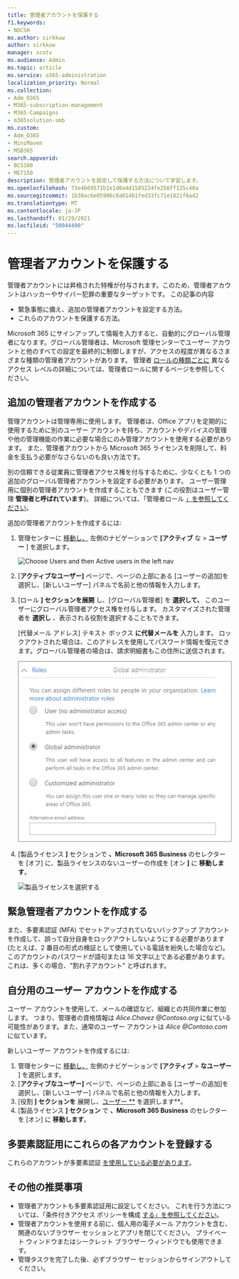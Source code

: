 ```yaml
---
title: 管理者アカウントを保護する
f1.keywords:
- NOCSH
ms.author: sirkkuw
author: sirkkuw
manager: scotv
ms.audience: Admin
ms.topic: article
ms.service: o365-administration
localization_priority: Normal
ms.collection:
- Adm_O365
- M365-subscription-management
- M365-Campaigns
- m365solution-smb
ms.custom:
- Adm_O365
- MiniMaven
- MSB365
search.appverid:
- BCS160
- MET150
description: 管理者アカウントを設定して保護する方法について学習します。
ms.openlocfilehash: 73e4b69571b1e1d0a4d1585224fe256ff135c40a
ms.sourcegitcommit: 1b30ac6e05906c8a014b1fed33fc71e1821f6ad2
ms.translationtype: MT
ms.contentlocale: ja-JP
ms.lasthandoff: 01/29/2021
ms.locfileid: "50044490"
---
```

# <a name="protect-your-administrator-accounts"></a>管理者アカウントを保護する

管理者アカウントには昇格された特権が付与されます。このため、管理者アカウントはハッカーやサイバー犯罪の重要なターゲットです。 この記事の内容

- 緊急事態に備え、追加の管理者アカウントを設定する方法。
- これらのアカウントを保護する方法。

Microsoft 365 にサインアップして情報を入力すると、自動的にグローバル管理者になります。グローバル管理者は、Microsoft 管理センターでユーザー アカウントと他のすべての設定を最終的に制御しますが、アクセスの程度が異なるさまざまな種類の管理者アカウントがあります。 管理者 [ロールの種類ごとに](https://docs.microsoft.com/office365/admin/add-users/about-admin-roles) 異なるアクセス レベルの詳細については、管理者ロールに関するページを参照してください。

## <a name="create-additional-admin-accounts"></a>追加の管理者アカウントを作成する

管理アカウントは管理専用に使用します。 管理者は、Office アプリを定期的に使用するために別のユーザー アカウントを持ち、アカウントやデバイスの管理や他の管理機能の作業に必要な場合にのみ管理アカウントを使用する必要があります。 また、管理者アカウントから Microsoft 365 ライセンスを削除して、料金を支払う必要がなさらないのも良い方法です。

別の信頼できる従業員に管理者アクセス権を付与するために、少なくとも 1 つの追加のグローバル管理者アカウントを設定する必要があります。 ユーザー管理用に個別の管理者アカウントを作成することもできます (この役割はユーザー管理 **管理者と呼ばれています**)。 詳細については、「管理者ロール [」を参照してください](https://docs.microsoft.com/office365/admin/add-users/about-admin-roles)。

追加の管理者アカウントを作成するには:

 1. 管理センターに <a href="https://go.microsoft.com/fwlink/p/?linkid=837890" target="_blank">移動し、</a> 左側のナビゲーションで **[アクティブ** な \> **ユーザー** ] を選択します。

    ![Choose Users and then Active users in the left nav](../media/Activeusers.png)

 2. [**アクティブなユーザー]** ページで、ページの上部にある [ユーザーの追加]を選択し、[新しいユーザー] パネルで名前と他の情報を入力します。
 3. [ロール **] セクションを展開** し、[グローバル管理者] を **選択して、** このユーザーにグローバル管理者アクセス権を付与します。 カスタマイズされた管理者を **選択し** 、表示される役割を選択することもできます。

    [代替メール アドレス] テキスト ボックス **に代替メールを** 入力します。 ロックアウトされた場合は、このアドレスを使用してパスワード情報を復元できます。グローバル管理者の場合は、請求明細書もこの住所に送信されます。

    ![管理者ロールを選択する](../media/adminroles.png)

 4. [製品ライセンス **]** セクションで **、Microsoft 365 Business** のセレクターを [オフ] に、製品ライセンスのないユーザーの作成を [オン **]** に **移動します**。

    ![製品ライセンスを選択する](../media/productlicense.png)

## <a name="create-an-emergency-admin-account"></a>緊急管理者アカウントを作成する

また、多要素認証 (MFA) でセットアップされていないバックアップ アカウントを作成して、誤って自分自身をロックアウトしないようにする必要があります (たとえば、2 番目の形式の検証として使用している電話を紛失した場合など)。 このアカウントのパスワードが語句または 16 文字以上である必要があります。 これは、多くの場合、"割れ子アカウント" と呼ばれます。

## <a name="create-a-user-account-for-yourself"></a>自分用のユーザー アカウントを作成する

ユーザー アカウントを使用して、メールの確認など、組織との共同作業に参加します。 つまり、管理者の資格情報は  *Alice.Chavez <span></span> @Contoso.org* に似ている可能性があります。また、通常のユーザー アカウントは *Alice <span></span> @Contoso.com* に似ています。

新しいユーザー アカウントを作成するには:

1. 管理センターに <a href="https://go.microsoft.com/fwlink/p/?linkid=837890" target="_blank">移動し、</a> 左側のナビゲーションで **[アクティブ** \> **なユーザー** ] を選択します。
2. [**アクティブなユーザー]** ページで、ページの上部にある [ユーザーの追加]を選択し、[新しいユーザー] パネルで名前と他の情報を入力します。
3. [役割 **] セクションを** 展開し、[ユーザー **](管理アクセス権なし) を選択します**。
4. [製品ライセンス **] セクション** で **、Microsoft 365 Business** のセレクターを [オン] に **移動します**。

## <a name="register-each-of-these-accounts-for-multi-factor-authentication"></a>多要素認証用にこれらの各アカウントを登録する

これらのアカウントが多要素認証 [を使用している必要があります](m365-campaigns-multifactor-authenication.md)。

## <a name="additional-recommendations"></a>その他の推奨事項

- 管理者アカウントも多要素認証用に設定してください。 これを行う方法については、「条件付きアクセス ポリシーを構成 [する」を参照してください](m365-campaigns-conditional-access.md)。
- 管理者アカウントを使用する前に、個人用の電子メール アカウントを含む、関連のないブラウザー セッションとアプリを閉じてください。 プライベート ウィンドウまたはシークレット ブラウザー ウィンドウでも使用できます。
- 管理タスクを完了した後、必ずブラウザー セッションからサインアウトしてください。
